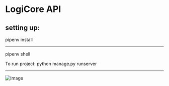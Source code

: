 # LogiCore API

## setting up:
pipenv install

-------------
pipenv shell

To run project: 
python manage.py runserver

----------------------------------------------------------
![Image](https://github.com/user-attachments/assets/28e1f73e-2b53-4667-b178-4e79b8a87ee6)
